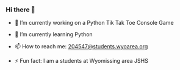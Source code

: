 ### Hi there 👋



- 🔭  I’m currently working on a Python Tik Tak Toe Console Game

- 🌱  I’m currently learning Python

- 📫  How to reach me: 204547@students.wyoarea.org

- ⚡  Fun fact: I am a students at Wyomissing area JSHS

